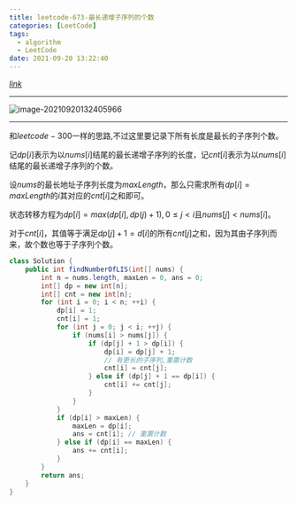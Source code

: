 ```yaml
---
title: leetcode-673-最长递增子序列的个数
categories: [LeetCode]
tags:
  - algorithm
  - LeetCode
date: 2021-09-20 13:22:40
---
```


[$link$](https://leetcode-cn.com/problems/number-of-longest-increasing-subsequence/)

<hr/>

![image-20210920132405966](https://gitee.com/cao_ziqiang/img/raw/master/20210920132406.png)

<hr/>

和$leetcode-300$一样的思路,不过这里要记录下所有长度是最长的子序列个数。

记$dp[i]$表示为以$nums[i]$结尾的最长递增子序列的长度，记$cnt[i]$表示为以$nums[i]$结尾的最长递增子序列的个数。

设$nums$的最长地址子序列长度为$maxLength$，那么只需求所有$dp[i] = maxLength$的$i$其对应的$cnt[i]$之和即可。

状态转移方程为$dp[i] = max(dp[i],dp(j)+1),0\le j \lt i$且$nums[j]\lt nums[i]$。

对于$cnt[i]$，其值等于满足$dp[j] + 1 = d[i]$的所有$cnt[j]$之和，因为其由子序列而来，故个数也等于子序列个数。

```java
class Solution {
    public int findNumberOfLIS(int[] nums) {
        int n = nums.length, maxLen = 0, ans = 0;
        int[] dp = new int[n];
        int[] cnt = new int[n];
        for (int i = 0; i < n; ++i) {
            dp[i] = 1;
            cnt[i] = 1;
            for (int j = 0; j < i; ++j) {
                if (nums[i] > nums[j]) {
                    if (dp[j] + 1 > dp[i]) {
                        dp[i] = dp[j] + 1;
                        // 有更长的子序列,重置计数
                        cnt[i] = cnt[j]; 
                    } else if (dp[j] + 1 == dp[i]) {
                        cnt[i] += cnt[j];
                    }
                }
            }
            if (dp[i] > maxLen) {
                maxLen = dp[i];
                ans = cnt[i]; // 重置计数
            } else if (dp[i] == maxLen) {
                ans += cnt[i];
            }
        }
        return ans;
    }
}
```

